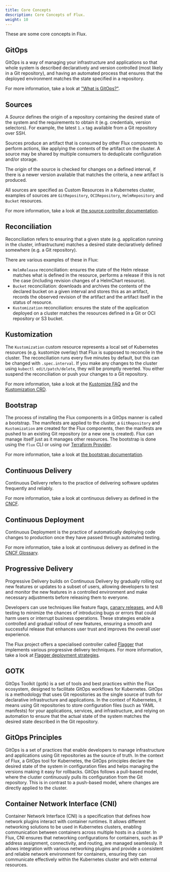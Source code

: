 ```yaml
---
title: Core Concepts
description: Core Concepts of Flux.
weight: 10
---
```


These are some core concepts in Flux.

## GitOps

GitOps is a way of managing your infrastructure and applications so that whole system
is described declaratively and version controlled (most likely in a Git repository),
and having an automated process that ensures that the deployed environment
matches the state specified in a repository.

For more information, take a look at ["What is GitOps?"](https://www.gitops.tech/#what-is-gitops).

## Sources

A *Source* defines the origin of a repository containing the desired state of 
the system and the requirements to obtain it (e.g. credentials, version selectors). 
For example, the latest `1.x` tag available from a Git repository over SSH.

Sources produce an artifact that is consumed by other Flux components to perform
actions, like applying the contents of the artifact on the cluster. A source
may be shared by multiple consumers to deduplicate configuration and/or storage.

The origin of the source is checked for changes on a defined interval, if
there is a newer version available that matches the criteria, a new artifact
is produced.

All sources are specified as Custom Resources in a Kubernetes cluster, examples
of sources are `GitRepository`, `OCIRepository`, `HelmRepository` and `Bucket` resources. 

For more information, take a look at
[the source controller documentation](components/source/_index.md).

## Reconciliation

Reconciliation refers to ensuring that a given state (e.g. application running in the cluster, infrastructure)
matches a desired state declaratively defined somewhere (e.g. a Git repository).

There are various examples of these in Flux:

- `HelmRelease` reconciliation: ensures the state of the Helm release matches what is defined in the resource,
  performs a release if this is not the case (including revision changes of a HelmChart resource).
- `Bucket` reconciliation: downloads and archives the contents of the declared bucket on a given
  interval and stores this as an artifact, records the observed revision of the artifact
  and the artifact itself in the status of resource.
- `Kustomization` reconciliation: ensures the state of the application
  deployed on a cluster matches the resources defined in a Git or OCI repository or S3 bucket.

## Kustomization

The `Kustomization` custom resource represents a local set of Kubernetes resources
(e.g. kustomize overlay) that Flux is supposed to reconcile in the cluster.
The reconciliation runs every five minutes by default, but this can be changed with `.spec.interval`.
If you make any changes to the cluster using `kubectl edit/patch/delete`,
they will be promptly reverted. You either suspend the reconciliation or push your changes to a Git repository.

For more information, take a look at the [Kustomize FAQ](faq.md#kustomize-questions)
and the [Kustomization CRD](components/kustomize/kustomization.md).

## Bootstrap

The process of installing the Flux components in a GitOps manner is called a bootstrap.
The manifests are applied to the cluster, a `GitRepository` and `Kustomization`
are created for the Flux components, then the manifests are pushed to an existing Git repository
(or a new one is created). Flux can manage itself just as it manages other resources.
The bootstrap is done using the `flux` CLI or
using our [Terraform Provider](https://github.com/fluxcd/terraform-provider-flux).

For more information, take a look at [the bootstrap documentation](/flux/installation/#bootstrap-with-flux-cli/).

## Continuous Delivery

Continuous Delivery refers to the practice of delivering software updates frequently and reliably. 

For more information, take a look at continuous delivery as defined in the [CNCF](https://glossary.cncf.io/continuous-delivery/).

## Continuous Deployment

Continuous Deployment is the practice of automatically deploying code changes to production once they have passed through automated testing. 

For more information, take a look at continuous delivery as defined in the [CNCF Glossary](https://glossary.cncf.io/continuous-delivery/).

## Progressive Delivery

Progressive Delivery builds on Continuous Delivery by gradually rolling out new features or updates to a subset of users, allowing developers to test and monitor the new features in a controlled environment and make necessary adjustments before releasing them to everyone.

Developers can use techniques like feature flags, [canary releases](https://glossary.cncf.io/canary-deployment/), and A/B testing to minimize the chances of introducing bugs or errors that could harm users or interrupt business operations. These strategies enable a controlled and gradual rollout of new features, ensuring a smooth and successful release that enhances user trust and improves the overall user experience.

The Flux project offers a specialised controller called [Flagger](https://github.com/fluxcd/flagger) that implements various progressive delivery techniques. For more information, take a look at [Flagger deployment strategies](https://fluxcd.io/flagger/usage/deployment-strategies/).

## GOTK

GitOps Toolkit (gotk) is a set of tools and best practices within the Flux ecosystem, designed to facilitate GitOps workflows for Kubernetes. GitOps is a methodology that uses Git repositories as the single source of truth for declarative infrastructure and applications. In the context of Kubernetes, it means using Git repositories to store configuration files (such as YAML manifests) for your applications, services, and infrastructure, and relying on automation to ensure that the actual state of the system matches the desired state described in the Git repository.

## GitOps Principles

GitOps is a set of practices that enable developers to manage infrastructure and applications using Git repositories as the source of truth. In the context of Flux, a GitOps tool for Kubernetes, the GitOps principles declare the desired state of the system in configuration files and helps managing the versions making it easy for rollbacks. GitOps follows a pull-based model, where the cluster continuously pulls its configuration from the Git repository. This is in contrast to a push-based model, where changes are directly applied to the cluster. 

## Container Network Interface (CNI)

Container Network Interface (CNI) is a specification that defines how network plugins interact with container runtimes. It allows different networking solutions to be used in Kubernetes clusters, enabling communication between containers across multiple hosts in a cluster. In Flux, CNI ensures that networking configurations for containers, such as IP address assignment, connectivity, and routing, are managed seamlessly. It allows integration with various networking plugins and provide a consistent and reliable network environment for containers, ensuring they can communicate effectively within the Kubernetes cluster and with external resources.

